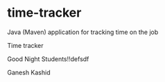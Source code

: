 # time-tracker
Java (Maven) application for tracking time on the job

Time tracker

Good Night Students!!defsdf

Ganesh Kashid
